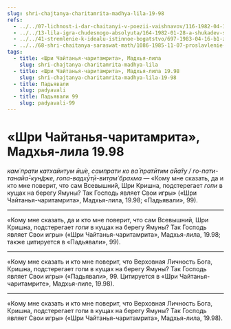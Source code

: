 ```yaml
---
slug: shri-chajtanya-charitamrita-madhya-lila-19-98
refs:
  - ../../07-lichnost-i-dar-chaitanyi-v-poezii-vaishnavov/116-1982-04-18-a2-molitva-raghupati-upadhyai-ukazyvaet-na-velichie-propovedi-mahaprabhu.md
  - ../../13-lila-igra-chudesnogo-absolyuta/164-1982-01-28-a-shukadev-shri-chajtanya-i-gaudiya-math-yavlyayut-chistotu-krishna-lily.md
  - ../../41-stremlenie-k-idealu-istinnoe-bogatstvo/697-1983-04-16-b1-zhizn-v-stremlenii-k-idealu-obladaet-velichajshej-tsennostyu.md
  - ../../68-shri-chaitanya-saraswat-math/1086-1985-11-07-proslavlenie-shrily-b-s-govindy-maharadzha.md
tags:
  - title: «Шри Чайтанья-чаритамрита», Мадхья-лила
    slug: shri-chajtanya-charitamrita-madhya-lila
  - title: «Шри Чайтанья-чаритамрита», Мадхья-лила 19.98
    slug: shri-chajtanya-charitamrita-madhya-lila-19-98
  - title: Падьявали
    slug: padyavali
  - title: Падьявали 99
    slug: padyavali-99
---
```


# «Шри Чайтанья-чаритамрита», Мадхья-лила 19.98

*кам̇ прати катхайитум ӣш́е, сампрати ко ва̄ пратӣтим а̄йа̄ту / го-пати-танайа̄-кун̃дже, гопа-вадхӯт̣ӣ-вит̣ам̇ брахма* — «Кому мне сказать, да и кто мне поверит, что сам Всевышний, Шри Кришна, подстерегает *гопи* в кущах на берегу Ямуны? Так Господь являет Свои игры» («Шри Чайтанья-чаритамрита», Мадхья-лила, 19.98; «Падьявали», 99).

---

«Кому мне сказать, да и кто мне поверит, что сам Всевышний, Шри Кришна, подстерегает *гопи* в кущах на берегу Ямуны? Так Господь являет Свои игры» («Шри Чайтанья-чаритамрита», Мадхья-лила, 19.98; также цитируется в «Падьявали», 99).

---

«Кому мне сказать и кто мне поверит, что Верховная Личность Бога, Кришна, подстерегает гопи в кущах на берегу Ямуны? Так Господь являет Свои игры» («Падьявали», 99. Цитируется в «Шри Чайтанья-чаритамрите», Мадхья-лиле, 19.98).

---

«Кому мне сказать и кто мне поверит, что Верховная Личность Бога, Кришна, подстерегает гопи в кущах на берегу Ямуны? Так Господь являет Свои игры» («Шри Чайтанья-чаритамрита», Мадхья-лила, 19.98).
